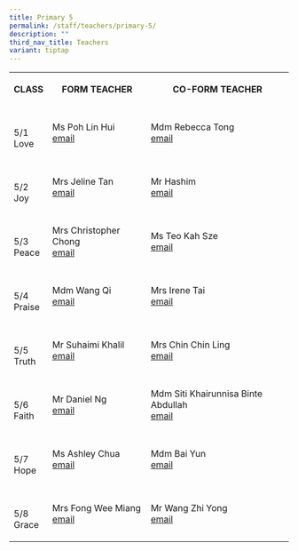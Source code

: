 ```yaml
---
title: Primary 5
permalink: /staff/teachers/primary-5/
description: ""
third_nav_title: Teachers
variant: tiptap
---
```

<table>
<tbody>
<tr>
<th rowspan="1" colspan="1">
<p>CLASS</p>
</th>
<th rowspan="1" colspan="1">
<p>FORM TEACHER</p>
</th>
<th rowspan="1" colspan="1">
<p>CO-FORM TEACHER</p>
</th>
</tr>
<tr>
<td rowspan="1" colspan="1">
<p>
<br>5/1
<br>Love</p>
</td>
<td rowspan="1" colspan="1">
<p></p>
<p>Ms Poh Lin Hui
<br><a href="mailto:poh_lin_hui@schools.gov.sg" rel="noopener noreferrer nofollow" target="_blank">email</a>
</p>
</td>
<td rowspan="1" colspan="1">
<p></p>
<p>Mdm Rebecca Tong
<br><a href="mailto:tong_siew_phey_rebecca@schools.gov.sg" rel="noopener noreferrer nofollow" target="_blank">email</a>
</p>
</td>
</tr>
<tr>
<td rowspan="1" colspan="1">
<p>
<br>5/2
<br>Joy</p>
</td>
<td rowspan="1" colspan="1">
<p></p>
<p>Mrs Jeline Tan
<br><a href="mailto:ng_lay_yen_a@schools.gov.sg" rel="noopener noreferrer nofollow" target="_blank">email</a>
</p>
</td>
<td rowspan="1" colspan="1">
<p></p>
<p>Mr Hashim
<br><a href="mailto:hashim_bin_mohd_shariff@schools.gov.sg" rel="noopener noreferrer nofollow" target="_blank">email</a>
</p>
</td>
</tr>
<tr>
<td rowspan="1" colspan="1">
<p>
<br>5/3
<br>Peace</p>
</td>
<td rowspan="1" colspan="1">
<p></p>
<p>Mrs Christopher Chong
<br><a href="mailto:chong_kin_mun_joseph@schools.gov.sg" rel="noopener noreferrer nofollow" target="_blank">email<br></a>
</p>
</td>
<td rowspan="1" colspan="1">
<p></p>
<p>Ms Teo Kah Sze
<br><a href="mailto:teo_kah_sze@schools.gov.sg" rel="noopener noreferrer nofollow" target="_blank">email</a>
</p>
</td>
</tr>
<tr>
<td rowspan="1" colspan="1">
<p>
<br>5/4
<br>Praise</p>
</td>
<td rowspan="1" colspan="1">
<p></p>
<p>Mdm Wang Qi
<br><a href="mailto:wang_qi@schools.gov.sg" rel="noopener noreferrer nofollow" target="_blank">email</a>
</p>
</td>
<td rowspan="1" colspan="1">
<p></p>
<p>Mrs Irene Tai
<br><a href="mailto:ho_wai_leng_irene@schools.gov.sg" rel="noopener noreferrer nofollow" target="_blank">email</a>
</p>
</td>
</tr>
<tr>
<td rowspan="1" colspan="1">
<p>
<br>5/5
<br>Truth</p>
</td>
<td rowspan="1" colspan="1">
<p></p>
<p>Mr Suhaimi Khalil
<br><a href="mailto:suhaimi_b_khalil@schools.gov.sg" rel="noopener noreferrer nofollow" target="_blank">email</a>
</p>
</td>
<td rowspan="1" colspan="1">
<p></p>
<p>Mrs Chin Chin Ling
<br><a href="mailto:quek_chin_ling@schools.gov.sg" rel="noopener noreferrer nofollow" target="_blank">email</a>
</p>
</td>
</tr>
<tr>
<td rowspan="1" colspan="1">
<p>
<br>5/6
<br>Faith</p>
</td>
<td rowspan="1" colspan="1">
<p></p>
<p>Mr Daniel Ng
<br><a href="mailto:daniel_ng_kian_boon@schools.gov.sg" rel="noopener noreferrer nofollow" target="_blank">email</a>
</p>
</td>
<td rowspan="1" colspan="1">
<p></p>
<p>Mdm Siti Khairunnisa Binte Abdullah
<br><a href="mailto:siti_khairunnisa_abdullah@schools.gov.sg" rel="noopener noreferrer nofollow" target="_blank">email</a>
</p>
</td>
</tr>
<tr>
<td rowspan="1" colspan="1">
<p>
<br>5/7
<br>Hope</p>
</td>
<td rowspan="1" colspan="1">
<p></p>
<p>Ms Ashley Chua
<br><a href="mailto:chua_cui_jing@schools.gov.sg" rel="noopener noreferrer nofollow" target="_blank">email</a>
</p>
</td>
<td rowspan="1" colspan="1">
<p></p>
<p>Mdm Bai Yun
<br><a href="mailto:bai_yun@schools.gov.sg" rel="noopener noreferrer nofollow" target="_blank">email</a>
</p>
</td>
</tr>
<tr>
<td rowspan="1" colspan="1">
<p>
<br>5/8
<br>Grace</p>
</td>
<td rowspan="1" colspan="1">
<p></p>
<p>Mrs Fong Wee Miang
<br><a href="mailto:fong_wee_miang@schools.gov.sg" rel="noopener noreferrer nofollow" target="_blank">email</a>
</p>
</td>
<td rowspan="1" colspan="1">
<p></p>
<p>Mr Wang Zhi Yong
<br><a href="mailto:wang_zhiyong_a@schools.gov.sg" rel="noopener noreferrer nofollow" target="_blank">email</a>
</p>
</td>
</tr>
</tbody>
</table>
<p></p>